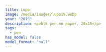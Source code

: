```yaml
---
title: Lupo
image: /media/images/lupo19.webp
year: "2019"
description: <p>blk pen on paper, 20x15</p>
tags:
  - pen
has_model: false
model_format: "null"
---
```

